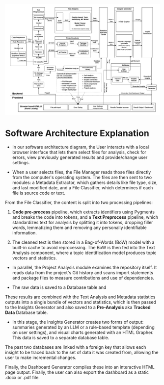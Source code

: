 ![System Architecture Diagram](imgs/System%20Architecture%20Diagram.png)

# Software Architecture Explanation

- In our software architecture diagram, the User interacts with a local browser interface that lets them select files for analysis, check for errors, view previously generated results and provide/change user settings. 

- When a user selects files, the File Manager reads those files directly from the computer's operating system. The files are then sent to two modules: a Metadata Extractor, which gathers details like file type, size, and last modified date, and a File Classifier, which determines if each file is source code or text. 

From the File Classifier, the content is split into two processing pipelines: 

1. **Code pre-process** pipeline, which extracts identifiers using Pygments and breaks the code into tokens, and a **Text Preprocess** pipeline, which standardizes text for analysis by splitting it into tokens, dropping filler words, lemmatizing them and removing any personally identifiable information. 

2. The cleaned text is then stored in a Bag-of-Words (BoW) model with a built-in cache to avoid reprocessing. The BoW is then fed into the Text Analysis component, where a topic identification model produces topic vectors and statistics. 

- In parallel, the Project Analysis module examines the repository itself. It reads data from the project's Git history and scans import statements and package files to measure contributions and use of dependencies. 

- The raw data is saved to a Database table and 

These results are combined with the Text Analysis and Metadata statistics outputs into a single bundle of vectors and statistics, which is then passed to the Insights Generator and also saved to a **Pre-Analysis** aka **Tracked Data** Database table.

- In this stage, the Insights Generator creates two forms of output: summaries generated by an LLM or a rule-based template (depending on user settings), and visual charts generated with an HTML Grapher. This data is saved to a separate database table.

The past two databases are linked with a foreign key that allows each insight to be traced back to the set of data it was created from, allowing the user to make incremental changes.

Finally, the Dashboard Generator compiles these into an interactive HTML page output. Finally, the user can also export the dashboard as a static .docx or .pdf file.
